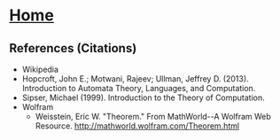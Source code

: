 # [Home](../README.md) 

## References (Citations)
* Wikipedia
* Hopcroft, John E.; Motwani, Rajeev; Ullman, Jeffrey D. (2013). Introduction to Automata Theory, Languages, and Computation.
* Sipser, Michael (1999). Introduction to the Theory of Computation. 
* Wolfram
  * Weisstein, Eric W. "Theorem." From MathWorld--A Wolfram Web Resource. http://mathworld.wolfram.com/Theorem.html
  
